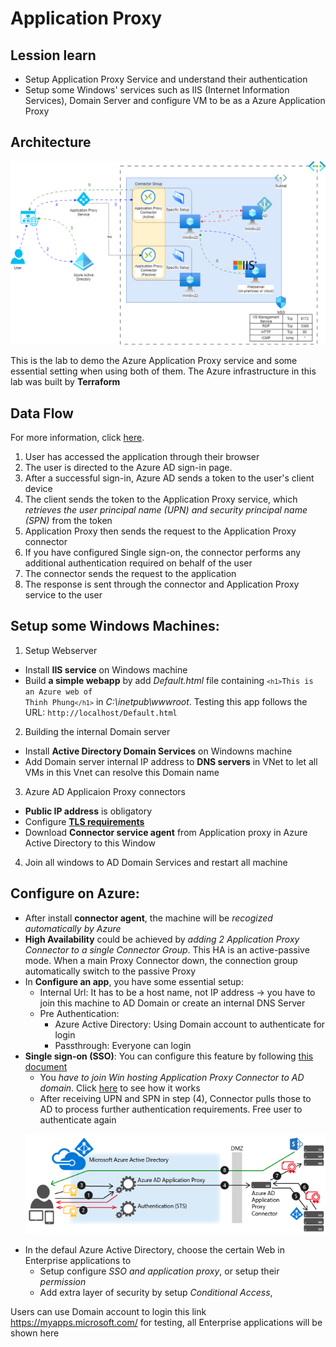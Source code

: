 # Application Proxy
## Lession learn
- Setup Application Proxy Service and understand their authentication
- Setup some Windows' services such as IIS (Internet Information Services), Domain Server and configure VM to be as a Azure Application Proxy
## Architecture 
<p align="center">
  <img src="./Architecture/Architecture.png" alt="Image Description">
</p>

This is the lab to demo the Azure Application Proxy service and some essential setting when using both of them. The Azure infrastructure in this lab was built by **Terraform**

## Data Flow
For more information, click [here](https://learn.microsoft.com/en-us/azure/active-directory/app-proxy/application-proxy).
1. User has accessed the application through their browser
2. The user is directed to the Azure AD sign-in page.
3. After a successful sign-in, Azure AD sends a token to the user's client device
4. The client sends the token to the Application Proxy service, which *retrieves the user principal name (UPN) and security principal name (SPN)* from the token
5. Application Proxy then sends the request to the Application Proxy connector
6. If you have configured Single sign-on, the connector performs any additional authentication required on behalf of the user
7. The connector sends the request to the application
8. The response is sent through the connector and Application Proxy service to the user

## Setup some Windows Machines:
1.  Setup Webserver
- Install **IIS service** on Windows machine
- Build **a simple webapp** by add *Default.html* file containing <code>`<h1>`This is an Azure web of Thinh Phung`</h1>`</code> in *C:\inetpub\wwwroot*. Testing this app follows the URL: `http://localhost/Default.html`
2. Building the internal Domain server
- Install **Active Directory Domain Services** on Windowns machine
- Add Domain server internal IP address to **DNS servers** in VNet to let all VMs in this Vnet can resolve this Domain name
3. Azure AD Applicaion Proxy connectors
- **Public IP address** is obligatory
- Configure [**TLS requirements**](https://learn.microsoft.com/en-us/azure/active-directory/app-proxy/application-proxy-add-on-premises-application)
- Download **Connector service agent** from Application proxy in Azure Active Directory to this Window
4. Join all windows to AD Domain Services and restart all machine

## Configure on Azure:
- After install **connector agent**, the machine will be *recogized automatically by Azure*
- **High Availability** could be achieved by *adding 2 Application Proxy Connector to a single Connector Group*. This HA is an active-passive mode. When a main Proxy Connector down, the connection group automatically switch to the passive Proxy
- In **Configure an app**, you have some essential setup:
  - Internal Url: It has to be a host name, not IP address -> you have to join this machine to AD Domain or create an internal DNS Server
  - Pre Authentication:
    - Azure Active Directory: Using Domain account to authenticate for login
    - Passthrough: Everyone can login
- **Single sign-on (SSO)**: You can configure this feature by following [this document](https://learn.microsoft.com/vi-vn/azure/active-directory/app-proxy/application-proxy-config-sso-how-to)
  - You *have to join Win hosting Application Proxy Connector to AD domain*. Click [here](https://learn.microsoft.com/vi-vn/azure/active-directory/app-proxy/application-proxy-configure-single-sign-on-with-kcd) to see how it works
  - After receiving UPN and SPN in step (4), Connector pulls those to AD to process further authentication requirements. Free user to authenticate again
  <p align="center">
  <img src="./Architecture/SSO.png" alt="Image Description">
</p>

- In the defaul Azure Active Directory, choose the certain Web in Enterprise applications to
  - Setup configure *SSO and application proxy*, or setup their *permission*
  - Add extra layer of security by setup *Conditional Access*, 

Users can use Domain account to login this link https://myapps.microsoft.com/ for testing, all Enterprise applications will be shown here